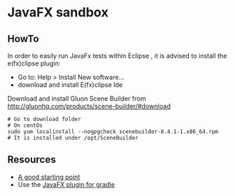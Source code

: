 # JavaFX sandbox

## HowTo

In order to easily run JavaFx tests within Eclipse , it is advised to install the e(fx)clipse plugin:
- Go to: Help > Install New software...
- download and install E(fx)clipse Ide

Download and install Gluon Scene Builder from http://gluonhq.com/products/scene-builder/#download

```
# Go to download folder
# On centOs
sudo yum localinstall --nogpgcheck scenebuilder-8.4.1-1.x86_64.rpm
# It is installed under /opt/SceneBuilder
```

## Resources 

- [A good starting point](http://code.makery.ch/library/javafx-8-tutorial/)
- Use the [JavaFX plugin for gradle](https://github.com/FibreFoX/javafx-gradle-plugin)


